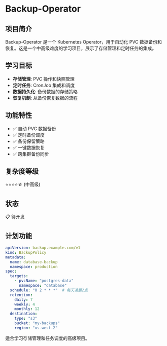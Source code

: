 # Backup-Operator

## 项目简介

Backup-Operator 是一个 Kubernetes Operator，用于自动化 PVC 数据备份和恢复。这是一个中高级难度的学习项目，展示了存储管理和定时任务的集成。

## 学习目标

- **存储管理**: PVC 操作和快照管理
- **定时任务**: CronJob 集成和调度
- **数据持久化**: 备份数据的存储策略
- **恢复机制**: 从备份恢复数据的流程

## 功能特性

- ✅ 自动 PVC 数据备份
- ✅ 定时备份调度
- ✅ 备份保留策略
- ✅ 一键数据恢复
- ✅ 跨集群备份同步

## 复杂度等级

⭐⭐⭐⭐☆ (中高级)

## 状态

📋 待开发

## 计划功能

```yaml
apiVersion: backup.example.com/v1
kind: BackupPolicy
metadata:
  name: database-backup
  namespace: production
spec:
  targets:
    - pvcName: "postgres-data"
      namespace: "database"
  schedule: "0 2 * * *"  # 每天凌晨2点
  retention:
    daily: 7
    weekly: 4
    monthly: 12
  destination:
    type: "s3"
    bucket: "my-backups"
    region: "us-west-2"
```

适合学习存储管理和任务调度的高级项目。
